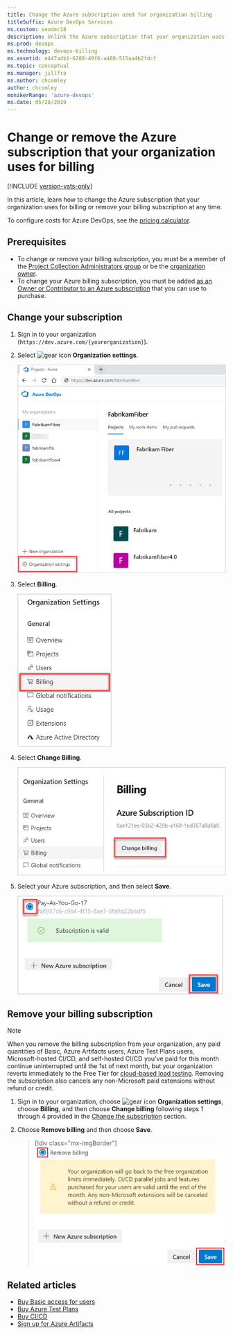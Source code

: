 ```yaml
---
title: Change the Azure subscription used for organization billing
titleSuffix: Azure DevOps Services
ms.custom: seodec18
description: Unlink the Azure subscription that your organization uses for billing
ms.prod: devops
ms.technology: devops-billing
ms.assetid: e447adb1-6208-49f6-a488-515aa4b2fdcf
ms.topic: conceptual
ms.manager: jillfra
ms.author: chcomley
author: chcomley
monikerRange: 'azure-devops'
ms.date: 05/28/2019
---
```


# Change or remove the Azure subscription that your organization uses for billing

[!INCLUDE [version-vsts-only](../../_shared/version-vsts-only.md)]

In this article, learn how to change the Azure subscription that your organization uses for billing or remove your billing subscription at any time.   

To configure costs for Azure DevOps, see the [pricing calculator](https://azure.microsoft.com/pricing/calculator/?service=azure-devops).

## Prerequisites

- To change or remove your billing subscription, you must be a member of the  [Project Collection Administrators group](../security/set-project-collection-level-permissions.md) or be the [organization owner](../security/lookup-organization-owner-admin.md).  
- To change your Azure billing subscription, you must be added [as an Owner or Contributor to an Azure subscription](add-backup-billing-managers.md) that you can use to purchase.  

<a id="change-subscription" />

## Change your subscription

1. Sign in to your organization (```https://dev.azure.com/{yourorganization}```).

2. Select ![gear icon](../../_img/icons/gear-icon.png) **Organization settings**.

   ![Open Organization settings](../../_shared/_img/settings/open-admin-settings-vert.png)

3. Select **Billing**.

   ![Select Billing in Organization settings](_img/_shared/select-billing-organization-settings.png)

4. Select **Change Billing**.

   ![Select Change billing](_img/_shared/select-change-billing.png)

5. Select your Azure subscription, and then select **Save**.

   ![Select your Azure subscription](_img/_shared/select-azure-subscription.png)

## Remove your billing subscription 


> [!NOTE]
> When you remove the billing subscription from your organization, any paid quantities of Basic, Azure Artifacts users, Azure Test Plans users, Microsoft-hosted CI/CD, and self-hosted CI/CD you've paid for this month continue uninterrupted until the 1st of next month, but your organization reverts immediately to the Free Tier for [cloud-based load testing](../../test/load-test/overview.md). Removing the subscription also cancels any non-Microsoft paid extensions without refund or credit.

1. Sign in to your organization, choose ![gear icon](../../_img/icons/gear-icon.png) <strong>Organization settings</strong>, choose <strong>Billing</strong>, and then choose <strong>Change billing</strong> following steps 1 through 4 provided in the [Change the subscription](#change-subscription) section.

2. Choose <strong>Remove billing</strong> and then choose <strong>Save</strong>.

	> [!div class="mx-imgBorder"]  
	> ![Remove billing](_img/change-azure-subscription/remove-billing-highlight.png)  

## Related articles

- [Buy Basic access for users](buy-basic-access-add-users.md)
- [Buy Azure Test Plans](buy-basic-plus-test-plans.md)
- [Buy CI/CD](buy-more-build-vs.md)
- [Sign up for Azure Artifacts](../../artifacts/sign-up-azure-artifacts.md)
